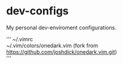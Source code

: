 # dev-configs
My personal dev-enviroment configurations.

'''
~/.vimrc    
~/.vim/colors/onedark.vim   (fork from https://github.com/joshdick/onedark.vim.git)   
'''
